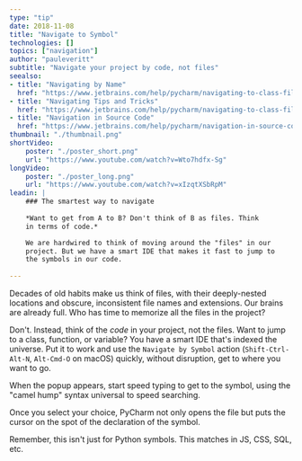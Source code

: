 ```yaml
---
type: "tip"
date: 2018-11-08
title: "Navigate to Symbol"
technologies: []
topics: ["navigation"]
author: "pauleveritt"
subtitle: "Navigate your project by code, not files"
seealso:
- title: "Navigating by Name"
  href: "https://www.jetbrains.com/help/pycharm/navigating-to-class-file-or-symbol-by-name.html#9a8d021a"  
- title: "Navigating Tips and Tricks"
  href: "https://www.jetbrains.com/help/pycharm/navigating-to-class-file-or-symbol-by-name.html#tips"  
- title: "Navigation in Source Code"
  href: "https://www.jetbrains.com/help/pycharm/navigation-in-source-code.html"  
thumbnail: "./thumbnail.png"
shortVideo:
    poster: "./poster_short.png"
    url: "https://www.youtube.com/watch?v=Wto7hdfx-Sg"
longVideo:
    poster: "./poster_long.png"
    url: "https://www.youtube.com/watch?v=xIzqtXSbRpM"
leadin: |
    ### The smartest way to navigate
    
    *Want to get from A to B? Don't think of B as files. Think 
    in terms of code.*

    We are hardwired to think of moving around the "files" in our 
    project. But we have a smart IDE that makes it fast to jump to 
    the symbols in our code.    
    
---
```


Decades of old habits make us think of files, with their deeply-nested 
locations and obscure, inconsistent file names and extensions. Our brains 
are already full. Who has time to memorize all the files in the project?

Don't. Instead, think of the *code* in your project, not the files. 
Want to jump to a class, function, or variable? You have a smart IDE 
that's indexed the universe. Put it to work and use the 
``Navigate by Symbol`` action (``Shift-Ctrl-Alt-N``, ``Alt-Cmd-O`` on 
macOS) quickly, without disruption, get to where you want to go.

When the popup appears, start speed typing to get to the symbol, using 
the "camel hump" syntax universal to speed searching.

Once you select your choice, PyCharm not only opens the file but 
puts the cursor on the spot of the declaration of the symbol.

Remember, this isn't just for Python symbols. This matches in JS, CSS, 
SQL, etc.
